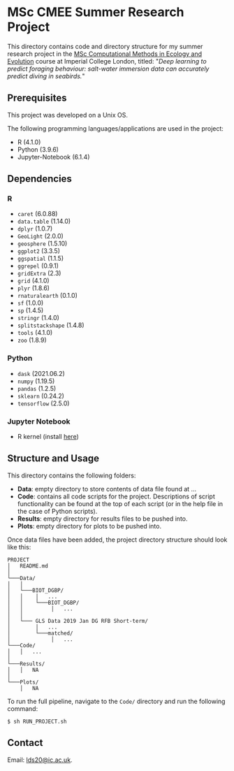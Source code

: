 # MSc CMEE Summer Research Project

This directory contains code and directory structure for my summer research project in the [MSc Computational Methods in Ecology and Evolution](https://www.imperial.ac.uk/study/pg/life-sciences/computational-methods-ecology-evolution/) course at Imperial College London, titled:
"*Deep learning to predict foraging behaviour: salt-water immersion data can accurately predict diving in seabirds.*"

## Prerequisites

This project was developed on a Unix OS.

The following programming languages/applications are used in the project:
* R (4.1.0)
* Python (3.9.6)
* Jupyter-Notebook (6.1.4)

## Dependencies

### R
* `caret` (6.0.88)
* `data.table` (1.14.0) 
* `dplyr` (1.0.7)
* `GeoLight` (2.0.0)
* `geosphere` (1.5.10)
* `ggplot2` (3.3.5)
* `ggspatial` (1.1.5)
* `ggrepel` (0.9.1)
* `gridExtra` (2.3)
* `grid` (4.1.0)
* `plyr` (1.8.6)
* `rnaturalearth` (0.1.0)
* `sf` (1.0.0)
* `sp` (1.4.5)
* `stringr` (1.4.0)
* `splitstackshape` (1.4.8)
* `tools` (4.1.0)
* `zoo` (1.8.9)

### Python
* `dask` (2021.06.2)
* `numpy` (1.19.5)
* `pandas` (1.2.5)
* `sklearn` (0.24.2)
* `tensorflow` (2.5.0)

### Jupyter Notebook
* R kernel (install [here](https://github.com/IRkernel/IRkernel))

## Structure and Usage

This directory contains the following folders:
* **Data**: empty directory to store contents of data file found at ...
* **Code**: contains all code scripts for the project. Descriptions of script functionality can be found at the top of each script (or in the help file in the case of Python scripts).
* **Results**: empty directory for results files to be pushed into.
* **Plots**: empty directory for plots to be pushed into.

Once data files have been added, the project directory structure should look like this:
```
PROJECT
│   README.md
│
└───Data/
│   │   
│   └───BIOT_DGBP/
│   │    │   ...
│   │    └───BIOT_DGBP/
│   │         │   ...
│   │
│   └─── GLS Data 2019 Jan DG RFB Short-term/
│        │   ...
│        └───matched/
│             │   ...
└───Code/
│   │   ...
│
└───Results/
│   │   NA
│
└───Plots/
    │   NA
```

To run the full pipeline, navigate to the `Code/` directory and run the following command:
```
$ sh RUN_PROJECT.sh
```

## Contact

Email: <lds20@ic.ac.uk>.
